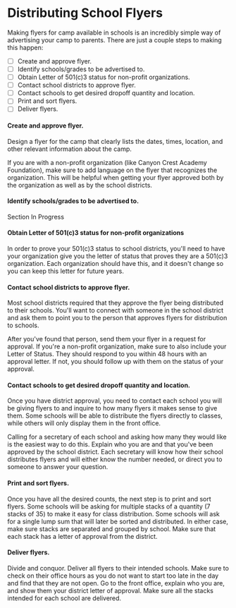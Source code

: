 # Distributing School Flyers

Making flyers for camp available in schools is an incredibly simple way of advertising your camp to parents. 
There are just a couple steps to making this happen:

- [ ] Create and approve flyer.
- [ ] Identify schools/grades to be advertised to.
- [ ] Obtain Letter of 501(c)3 status for non-profit organizations.
- [ ] Contact school districts to approve flyer.
- [ ] Contact schools to get desired dropoff quantity and location.
- [ ] Print and sort flyers.
- [ ] Deliver flyers.

#### Create and approve flyer.
Design a flyer for the camp that clearly lists the dates, times, location, and other relevant information about the camp.

If you are with a non-profit organization (like Canyon Crest Academy Foundation), make sure to add language on the 
flyer that recognizes the organization. This will be helpful when getting your flyer approved both by the organization
as well as by the school districts.

#### Identify schools/grades to be advertised to.
Section In Progress

#### Obtain Letter of 501(c)3 status for non-profit organizations
In order to prove your 501(c)3 status to school districts, you'll need to have your organization give you the letter of
status that proves they are a 501(c)3 organization. Each organization should have this, and it doesn't change so you
can keep this letter for future years.

#### Contact school districts to approve flyer.
Most school districts required that they approve the flyer being distributed to their schools. You'll want to connect with
someone in the school district and ask them to point you to the person that approves flyers for distribution to schools.

After you've found that person, send them your flyer in a request for approval. If you're a non-profit organization, 
make sure to also include your Letter of Status. They should respond to you within 48 hours with an approval letter. If not,
you should follow up with them on the status of your approval.

#### Contact schools to get desired dropoff quantity and location.
Once you have district approval, you need to contact each school you will be giving flyers to and inquire to how many flyers
it makes sense to give them. Some schools will be able to distribute the flyers directly to classes, while others will
only display them in the front office.

Calling for a secretary of each school and asking how many they would like is the easiest way to do this. Explain who you are
and that you've been approved by the school district. Each secretary will know how their school distributes flyers and will 
either know the number needed, or direct you to someone to answer your question.

#### Print and sort flyers.
Once you have all the desired counts, the next step is to print and sort flyers. Some schools will be asking for multiple
stacks of a quantity (7 stacks of 35) to make it easy for class distribution. Some schools will ask for a single lump sum
that will later be sorted and distributed. In either case, make sure stacks are separated and grouped by school. Make sure
that each stack has a letter of approval from the district.

#### Deliver flyers.
Divide and conquor. Deliver all flyers to their intended schools. Make sure to check on their office hours as you do not
want to start too late in the day and find that they are not open. Go to the front office, explain who you are, and show 
them your district letter of approval. Make sure all the stacks intended for each school are delivered.
